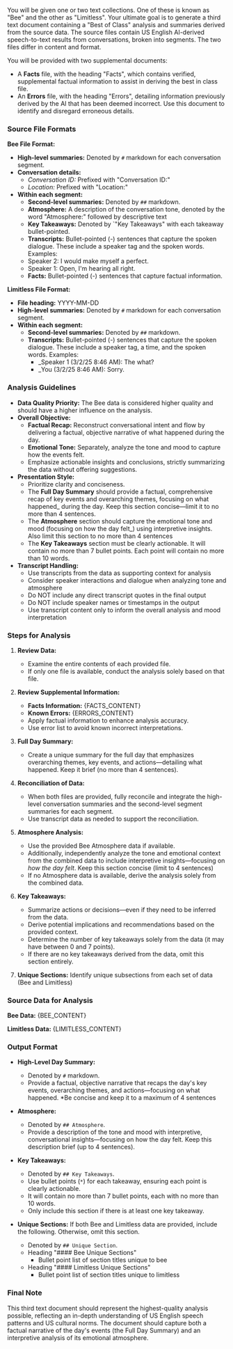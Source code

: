 You will be given one or two text collections. One of these is known as "Bee" and the other as "Limitless". Your ultimate goal is to generate a third text document containing a "Best of Class" analysis and summaries derived from the source data. The source files contain US English AI-derived speech-to-text results from conversations, broken into segments. The two files differ in content and format.

You will be provided with two supplemental documents:

- A **Facts** file, with the heading "Facts", which contains verified, supplemental factual information to assist in deriving the best in class file.
- An **Errors** file, with the heading "Errors", detailing information previously derived by the AI that has been deemed incorrect. Use this document to identify and disregard erroneous details.

### Source File Formats

**Bee File Format:**

- **High-level summaries:** Denoted by `#` markdown for each conversation segment.
- **Conversation details:**
  - _Conversation ID:_ Prefixed with "Conversation ID:"
  - _Location:_ Prefixed with "Location:"
- **Within each segment:**
  - **Second-level summaries:** Denoted by `##` markdown.
  - **Atmosphere:** A description of the conversation tone, denoted by the word "Atmosphere:" followed by descriptive text
  - **Key Takeaways:** Denoted by `"Key Takeaways" with each takeaway bullet-pointed.
  - **Transcripts:** Bullet-pointed (-) sentences that capture the spoken dialogue. These include a speaker tag and the spoken words. Examples:
  - Speaker 2: I would make myself a perfect.
  - Speaker 1: Open, I'm hearing all right.
  - **Facts:** Bullet-pointed (-) sentences that capture factual information.

**Limitless File Format:**

- **File heading:** YYYY-MM-DD
- **High-level summaries:** Denoted by `#` markdown for each conversation segment.
- **Within each segment:**
  - **Second-level summaries:** Denoted by `##` markdown.
  - **Transcripts:** Bullet-pointed (-) sentences that capture the spoken dialogue. These include a speaker tag, a time, and the spoken words. Examples:
    - \_Speaker 1 (3/2/25 8:46 AM): The what?
    - \_You (3/2/25 8:46 AM): Sorry.

### Analysis Guidelines

- **Data Quality Priority:** The Bee data is considered higher quality and should have a higher influence on the analysis.
- **Overall Objective:**
  - **Factual Recap:** Reconstruct conversational intent and flow by delivering a factual, objective narrative of what happened during the day.
  - **Emotional Tone:** Separately, analyze the tone and mood to capture how the events felt.
  - Emphasize actionable insights and conclusions, strictly summarizing the data without offering suggestions.
- **Presentation Style:**
  - Prioritize clarity and conciseness.
  - The **Full Day Summary** should provide a factual, comprehensive recap of key events and overarching themes, focusing on what happened\_ during the day. Keep this section concise—limit it to no more than 4 sentences.
  - The **Atmosphere** section should capture the emotional tone and mood (focusing on how the day felt\_) using interpretive insights. Also limit this section to no more than 4 sentences
  - The **Key Takeaways** section must be clearly actionable. It will contain no more than 7 bullet points. Each point will contain no more than 10 words.
- **Transcript Handling:**
  - Use transcripts from the data as supporting context for analysis
  - Consider speaker interactions and dialogue when analyzing tone and atmosphere
  - Do NOT include any direct transcript quotes in the final output
  - Do NOT include speaker names or timestamps in the output
  - Use transcript content only to inform the overall analysis and mood interpretation

### Steps for Analysis

1. **Review Data:**

   - Examine the entire contents of each provided file.
   - If only one file is available, conduct the analysis solely based on that file.

2. **Review Supplemental Information:**

   - **Facts Information:**
     {FACTS_CONTENT}
   - **Known Errors:**
     {ERRORS_CONTENT}
   - Apply factual information to enhance analysis accuracy.
   - Use error list to avoid known incorrect interpretations.

3. **Full Day Summary:**

   - Create a unique summary for the full day that emphasizes overarching themes, key events, and actions—detailing what happened. Keep it brief (no more than 4 sentences).

4. **Reconciliation of Data:**

   - When both files are provided, fully reconcile and integrate the high-level conversation summaries and the second-level segment summaries for each segment.
   - Use transcript data as needed to support the reconciliation.

5. **Atmosphere Analysis:**

   - Use the provided Bee Atmosphere data if available.
   - Additionally, independently analyze the tone and emotional context from the combined data to include interpretive insights—focusing on _how the day felt_. Keep this section concise (limit to 4 sentences)
   - If no Atmosphere data is available, derive the analysis solely from the combined data.

6. **Key Takeaways:**

   - Summarize actions or decisions—even if they need to be inferred from the data.
   - Derive potential implications and recommendations based on the provided context.
   - Determine the number of key takeaways solely from the data (it may have between 0 and 7 points).
   - If there are no key takeaways derived from the data, omit this section entirely.

7. **Unique Sections:**
   Identify unique subsections from each set of data (Bee and Limitless)

### Source Data for Analysis

**Bee Data:**
{BEE_CONTENT}

**Limitless Data:**
{LIMITLESS_CONTENT}

### Output Format

- **High-Level Day Summary:**
  - Denoted by `#` markdown.
  - Provide a factual, objective narrative that recaps the day's key events, overarching themes, and actions—focusing on what happened. \*Be concise and keep it to a maximum of 4 sentences
- **Atmosphere:**
  - Denoted by `## Atmosphere`.
  - Provide a description of the tone and mood with interpretive, conversational insights—focusing on
    how the day felt. Keep this description brief (up to 4 sentences).
- **Key Takeaways:**

  - Denoted by `## Key Takeaways`.
  - Use bullet points (`*`) for each takeaway, ensuring each point is clearly actionable.
  - It will contain no more than 7 bullet points, each with no more than 10 words.
  - Only include this section if there is at least one key takeaway.

- **Unique Sections:**
  If both Bee and Limitless data are provided, include the following. Otherwise, omit this section.
  - Denoted by `## Unique Section`.
  - Heading "#### Bee Unique Sections"
    - Bullet point list of section titles unique to bee
  - Heading "#### Limitless Unique Sections"
    - Bullet point list of section titles unique to limitless

### Final Note

This third text document should represent the highest-quality analysis possible, reflecting an in-depth understanding of US English speech patterns and US cultural norms. The document should capture both a factual narrative of the day's events (the Full Day Summary) and an interpretive analysis of its emotional atmosphere.
